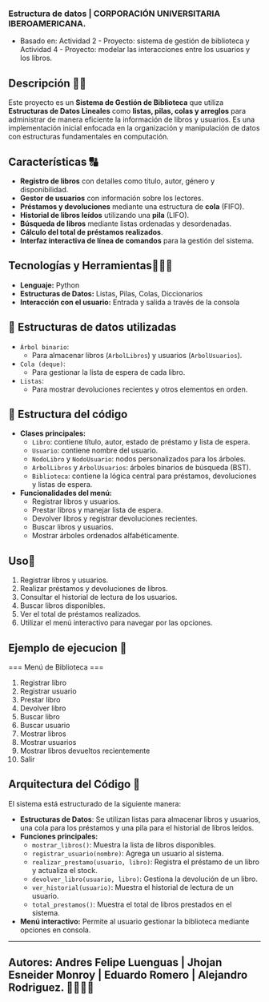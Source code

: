### Estructura de datos | CORPORACIÓN UNIVERSITARIA IBEROAMERICANA.
- Basado en: Actividad 2 - Proyecto: sistema de gestión de biblioteca y Actividad 4 - Proyecto: modelar las interacciones entre los usuarios y los libros. 
## Descripción ✍🏽
 Este proyecto es un **Sistema de Gestión de Biblioteca** que utiliza **Estructuras de Datos Lineales** como **listas, pilas, colas y arreglos** para administrar de manera eficiente la información de libros y usuarios. Es una implementación inicial enfocada en la organización y manipulación de datos con estructuras fundamentales en computación.
 
 ## Características 🔠
 - **Registro de libros** con detalles como título, autor, género y disponibilidad.
 - **Gestor de usuarios** con información sobre los lectores.
 - **Préstamos y devoluciones** mediante una estructura de **cola** (FIFO).
 - **Historial de libros leídos** utilizando una **pila** (LIFO).
 - **Búsqueda de libros** mediante listas ordenadas y desordenadas.
 - **Cálculo del total de préstamos realizados**.
 - **Interfaz interactiva de línea de comandos** para la gestión del sistema.
 
 ## Tecnologías y Herramientas🧑🏽‍💻
 - **Lenguaje:** Python
 - **Estructuras de Datos:** Listas, Pilas, Colas, Diccionarios
 - **Interacción con el usuario:** Entrada y salida a través de la consola

## 🧠 Estructuras de datos utilizadas

- `Árbol binario`:
  - Para almacenar libros (`ArbolLibros`) y usuarios (`ArbolUsuarios`).
- `Cola (deque)`:
  - Para gestionar la lista de espera de cada libro.
- `Listas`:
  - Para mostrar devoluciones recientes y otros elementos en orden.


## 📂 Estructura del código

- **Clases principales:**
  - `Libro`: contiene título, autor, estado de préstamo y lista de espera.
  - `Usuario`: contiene nombre del usuario.
  - `NodoLibro` y `NodoUsuario`: nodos personalizados para los árboles.
  - `ArbolLibros` y `ArbolUsuarios`: árboles binarios de búsqueda (BST).
  - `Biblioteca`: contiene la lógica central para préstamos, devoluciones y listas de espera.
- **Funcionalidades del menú:**
  - Registrar libros y usuarios.
  - Prestar libros y manejar lista de espera.
  - Devolver libros y registrar devoluciones recientes.
  - Buscar libros y usuarios.
  - Mostrar árboles ordenados alfabéticamente.

 
 ## Uso🔧
 1. Registrar libros y usuarios.
 2. Realizar préstamos y devoluciones de libros.
 3. Consultar el historial de lectura de los usuarios.
 4. Buscar libros disponibles.
 5. Ver el total de préstamos realizados.
 6. Utilizar el menú interactivo para navegar por las opciones.

 ## Ejemplo de ejecucion 🚀
=== Menú de Biblioteca ===
1. Registrar libro
2. Registrar usuario
3. Prestar libro
4. Devolver libro
5. Buscar libro
6. Buscar usuario
7. Mostrar libros
8. Mostrar usuarios
9. Mostrar libros devueltos recientemente
0. Salir

 
 ## Arquitectura del Código 🏢
 El sistema está estructurado de la siguiente manera:
 - **Estructuras de Datos**: Se utilizan listas para almacenar libros y usuarios, una cola para los préstamos y una pila para el historial de libros leídos.
 - **Funciones principales:**
   - `mostrar_libros()`: Muestra la lista de libros disponibles.
   - `registrar_usuario(nombre)`: Agrega un usuario al sistema.
   - `realizar_prestamo(usuario, libro)`: Registra el préstamo de un libro y actualiza el stock.
   - `devolver_libro(usuario, libro)`: Gestiona la devolución de un libro.
   - `ver_historial(usuario)`: Muestra el historial de lectura de un usuario.
   - `total_prestamos()`: Muestra el total de libros prestados en el sistema.
 - **Menú interactivo:** Permite al usuario gestionar la biblioteca mediante opciones en consola.
 



---
## **Autores:** Andres Felipe Luenguas | Jhojan Esneider Monroy | Eduardo Romero | Alejandro Rodriguez. 🫱🏽‍🫲🏽

